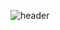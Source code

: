 ![header](https://capsule-render.vercel.app/api?type=waving&color=0:2B86C5,50:784B80,100:FF3CAC&height=120&text=Daniel%20Lee&fontColor=FFFFFF&fontSize=70)

